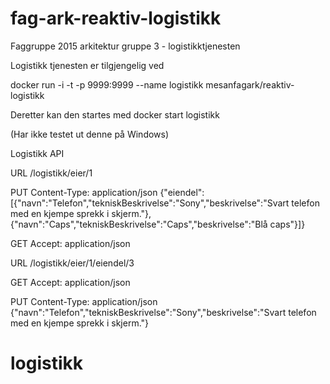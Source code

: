 # fag-ark-reaktiv-logistikk
Faggruppe 2015 arkitektur gruppe 3 - logistikktjenesten

Logistikk tjenesten er tilgjengelig ved 

docker run -i -t -p 9999:9999 --name logistikk mesanfagark/reaktiv-logistikk

Deretter kan den startes med 
docker start logistikk


(Har ikke testet ut denne på Windows)


Logistikk API

URL
/logistikk/eier/1

PUT
Content-Type: application/json
{"eiendel":[{"navn":"Telefon","tekniskBeskrivelse":"Sony","beskrivelse":"Svart telefon med en kjempe sprekk i skjerm."},{"navn":"Caps","tekniskBeskrivelse":"Caps","beskrivelse":"Blå caps"}]}

GET
Accept: application/json

URL
/logistikk/eier/1/eiendel/3

GET
Accept: application/json

PUT
Content-Type: application/json
{"navn":"Telefon","tekniskBeskrivelse":"Sony","beskrivelse":"Svart telefon med en kjempe sprekk i skjerm."}
# logistikk

